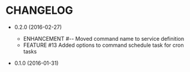 # CHANGELOG

* 0.2.0 (2016-02-27)
    * ENHANCEMENT #-- Moved command name to service definition   
    * FEATURE     #13 Added options to command schedule task for cron tasks

* 0.1.0 (2016-01-31)
